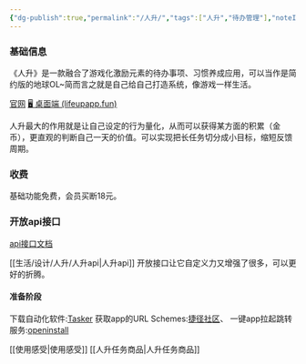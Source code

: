 ```yaml
---
{"dg-publish":true,"permalink":"/人升/","tags":["人升","待办管理"],"noteIcon":""}
---
```



### 基础信息
《人升》是一款融合了游戏化激励元素的待办事项、习惯养成应用，可以当作是简约版的地球OL~简而言之就是自己给自己打造系统，像游戏一样生活。

[官网](https://wiki.lifeupapp.fun/zh-cn/index.html#/)
[🖥 桌面端 (lifeupapp.fun)](https://docs.lifeupapp.fun/zh-cn/#/guide/api_desktop)

人升最大的作用就是让自己设定的行为量化，从而可以获得某方面的积累（金币），更直观的判断自己一天的价值。可以实现把长任务切分成小目标，缩短反馈周期。

### 收费
基础功能免费，会员买断18元。

### 开放api接口
[api接口文档](https://wiki.lifeupapp.fun/zh-cn/#/guide/api)

[[生活/设计/人升/人升api\|人升api]]
开放接口让它自定义力又增强了很多，可以更好的折腾。
#### 准备阶段
下载自动化软件:[Tasker](https://www.coolapk.com/apk/net.dinglisch.android.taskerm)
获取app的URL Schemes:[捷径社区](https://sharecuts.cn/)、
一键app拉起跳转服务:[openinstall](https://www.openinstall.io/deeplinking.html#yijian/?idea=channel11Mobile&bd_vid=11196020930357514760)

[[使用感受\|使用感受]]
[[人升任务商品\|人升任务商品]]